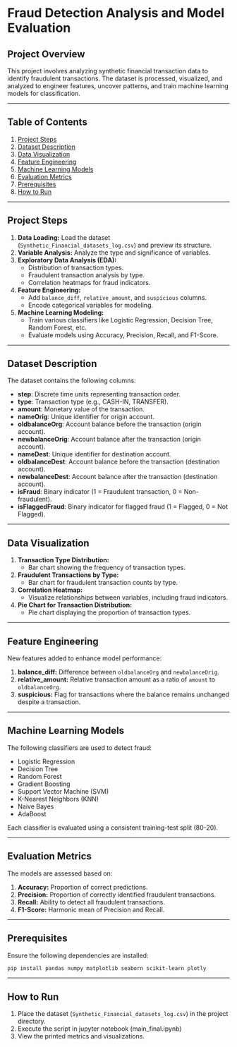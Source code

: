 
# Fraud Detection Analysis and Model Evaluation

## Project Overview

This project involves analyzing synthetic financial transaction data to identify fraudulent transactions. The dataset is processed, visualized, and analyzed to engineer features, uncover patterns, and train machine learning models for classification.

---

## Table of Contents

1. [Project Steps](#project-steps)
2. [Dataset Description](#dataset-description)
3. [Data Visualization](#data-visualization)
4. [Feature Engineering](#feature-engineering)
5. [Machine Learning Models](#machine-learning-models)
6. [Evaluation Metrics](#evaluation-metrics)
7. [Prerequisites](#prerequisites)
8. [How to Run](#how-to-run)


---

## Project Steps

1. **Data Loading:** Load the dataset (`Synthetic_Financial_datasets_log.csv`) and preview its structure.
2. **Variable Analysis:** Analyze the type and significance of variables.
3. **Exploratory Data Analysis (EDA):**
   - Distribution of transaction types.
   - Fraudulent transaction analysis by type.
   - Correlation heatmaps for fraud indicators.
4. **Feature Engineering:**
   - Add `balance_diff`, `relative_amount`, and `suspicious` columns.
   - Encode categorical variables for modeling.
5. **Machine Learning Modeling:**
   - Train various classifiers like Logistic Regression, Decision Tree, Random Forest, etc.
   - Evaluate models using Accuracy, Precision, Recall, and F1-Score.

---

## Dataset Description

The dataset contains the following columns:
- **step**: Discrete time units representing transaction order.
- **type**: Transaction type (e.g., CASH-IN, TRANSFER).
- **amount**: Monetary value of the transaction.
- **nameOrig**: Unique identifier for origin account.
- **oldbalanceOrg**: Account balance before the transaction (origin account).
- **newbalanceOrig**: Account balance after the transaction (origin account).
- **nameDest**: Unique identifier for destination account.
- **oldbalanceDest**: Account balance before the transaction (destination account).
- **newbalanceDest**: Account balance after the transaction (destination account).
- **isFraud**: Binary indicator (1 = Fraudulent transaction, 0 = Non-fraudulent).
- **isFlaggedFraud**: Binary indicator for flagged fraud (1 = Flagged, 0 = Not Flagged).

---

## Data Visualization

1. **Transaction Type Distribution:**
   - Bar chart showing the frequency of transaction types.
2. **Fraudulent Transactions by Type:**
   - Bar chart for fraudulent transaction counts by type.
3. **Correlation Heatmap:**
   - Visualize relationships between variables, including fraud indicators.
4. **Pie Chart for Transaction Distribution:**
   - Pie chart displaying the proportion of transaction types.

---

## Feature Engineering

New features added to enhance model performance:
1. **balance_diff:** Difference between `oldbalanceOrg` and `newbalanceOrig`.
2. **relative_amount:** Relative transaction amount as a ratio of `amount` to `oldbalanceOrg`.
3. **suspicious:** Flag for transactions where the balance remains unchanged despite a transaction.

---

## Machine Learning Models

The following classifiers are used to detect fraud:
- Logistic Regression
- Decision Tree
- Random Forest
- Gradient Boosting
- Support Vector Machine (SVM)
- K-Nearest Neighbors (KNN)
- Naive Bayes
- AdaBoost

Each classifier is evaluated using a consistent training-test split (80-20).

---

## Evaluation Metrics

The models are assessed based on:
1. **Accuracy:** Proportion of correct predictions.
2. **Precision:** Proportion of correctly identified fraudulent transactions.
3. **Recall:** Ability to detect all fraudulent transactions.
4. **F1-Score:** Harmonic mean of Precision and Recall.

---

## Prerequisites

Ensure the following dependencies are installed:
```bash
pip install pandas numpy matplotlib seaborn scikit-learn plotly
```

---

## How to Run

1. Place the dataset (`Synthetic_Financial_datasets_log.csv`) in the project directory.
2. Execute the script in jupyter notebook (main_final.ipynb)
3. View the printed metrics and visualizations.


